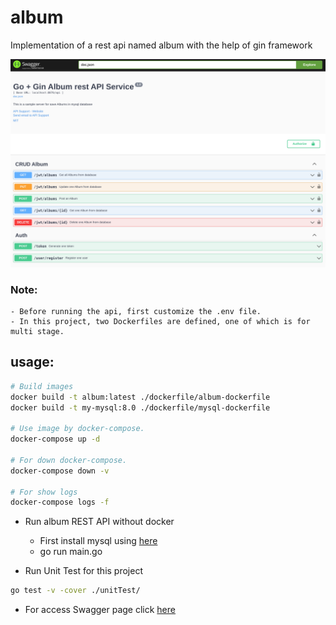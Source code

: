 # album

Implementation of a rest api named album with the help of gin framework

![album rest api swagger ui](./image/ScreenshotalbumAPIwithJWT.png)


### Note: 
    - Before running the api, first customize the .env file.
    - In this project, two Dockerfiles are defined, one of which is for multi stage.
## usage:
```bash
# Build images
docker build -t album:latest ./dockerfile/album-dockerfile
docker build -t my-mysql:8.0 ./dockerfile/mysql-dockerfile

# Use image by docker-compose.
docker-compose up -d

# For down docker-compose.
docker-compose down -v

# For show logs
docker-compose logs -f
```
- Run album REST API without docker
    - First install mysql using [here](https://dev.mysql.com/doc/refman/8.0/en/linux-installation.html)
    - go run main.go

- Run Unit Test for this project
```bash
go test -v -cover ./unitTest/
```

- For access Swagger page
click [here](http://localhost:8070/api/docs/index.html)
